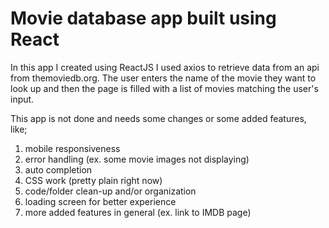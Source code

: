# Movie database app built using React

In this app I created using ReactJS I used axios to retrieve data from an api from themoviedb.org. The user enters the name of the movie they want to look up and then the page is filled with a list of movies matching the user's input.

This app is not done and needs some changes or some added features, like;
  
  1. mobile responsiveness
  2. error handling (ex. some movie images not displaying)
  3. auto completion 
  4. CSS work (pretty plain right now)
  5. code/folder clean-up and/or organization
  6. loading screen for better experience
  7. more added features in general (ex. link to IMDB page)

